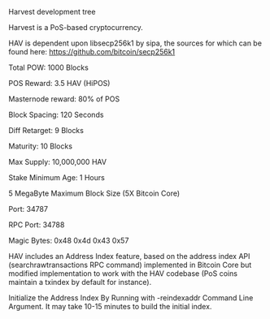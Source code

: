 
Harvest development tree

Harvest is a PoS-based cryptocurrency.

HAV is dependent upon libsecp256k1 by sipa, the sources for which can be found here:
https://github.com/bitcoin/secp256k1

Total POW: 1000 Blocks

POS Reward: 3.5 HAV (HiPOS)

Masternode reward: 80% of POS

Block Spacing: 120 Seconds

Diff Retarget: 9 Blocks

Maturity: 10 Blocks

Max Supply: 10,000,000 HAV

Stake Minimum Age: 1 Hours

5 MegaByte Maximum Block Size (5X Bitcoin Core)

Port: 34787

RPC Port: 34788

Magic Bytes: 0x48 0x4d 0x43 0x57

HAV includes an Address Index feature, based on the address index API (searchrawtransactions RPC command) implemented in Bitcoin Core but modified implementation to work with the HAV codebase (PoS coins maintain a txindex by default for instance).

Initialize the Address Index By Running with -reindexaddr Command Line Argument.  It may take 10-15 minutes to build the initial index.


